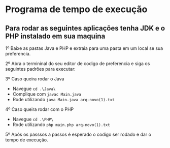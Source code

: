 # Programa de tempo de execução

## Para rodar as seguintes aplicações tenha JDK e o PHP instalado em sua maquina

1º Baixe as pastas Java e PHP e extraia para uma pasta em um local se sua preferencia. 

2º Abra o termininal do seu editor de codigo de preferencia e siga os seguintes padrões para executar:

3º Caso queira rodar o Java 

- Navegue `cd .\Java\`
- Complique com `javac Main.java`
- Rode utilizando `java Main.java arq-novo(1).txt`

4º Caso queira rodar com o PHP
- Navegue `cd .\PHP\`
- Rode utilizando `php main.php arq-novo(1).txt`

5º Após os passsos a passos é esperado o codigo ser rodado e dar o tempo de execução.
